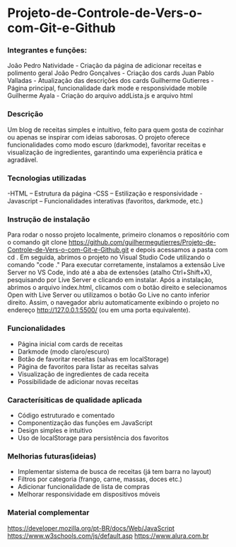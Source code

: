 # Projeto-de-Controle-de-Vers-o-com-Git-e-Github

### Integrantes e funções:
João Pedro Natividade - Criação da página de adicionar receitas e polimento geral
João Pedro Gonçalves - Criação dos cards 
Juan Pablo Valladas - Atualização das descrições dos cards
Guilherme Gutierres - Página principal, funcionalidade dark mode e responsividade mobile
Guilherme Ayala - Criação do arquivo addLista.js e arquivo html 

### Descrição
Um blog de receitas simples e intuitivo, feito para quem gosta de cozinhar ou apenas se inspirar com ideias saborosas. O projeto oferece funcionalidades como modo escuro (darkmode), favoritar receitas e visualização de ingredientes, garantindo uma experiência prática e agradável.

### Tecnologias utilizadas 
-HTML – Estrutura da página
-CSS – Estilização e responsividade
-Javascript – Funcionalidades interativas (favoritos, darkmode, etc.)

### Instrução de instalação
Para rodar o nosso projeto localmente, primeiro clonamos o repositório com o comando git clone <https://github.com/guilhermegutierres/Projeto-de-Controle-de-Vers-o-com-Git-e-Github.git> e depois acessamos a pasta com cd <Projeto-de-Controle-de-Vers-o-com-Git-e-Github>. Em seguida, abrimos o projeto no Visual Studio Code utilizando o comando "code ." Para executar corretamente, instalamos a extensão Live Server no VS Code, indo até a aba de extensões (atalho Ctrl+Shift+X), pesquisando por Live Server e clicando em instalar. Após a instalação, abrimos o arquivo index.html, clicamos com o botão direito e selecionamos Open with Live Server ou utilizamos o botão Go Live no canto inferior direito. Assim, o navegador abriu automaticamente exibindo o projeto no endereço http://127.0.0.1:5500/ (ou em uma porta equivalente).

### Funcionalidades
- Página inicial com cards de receitas
- Darkmode (modo claro/escuro)
- Botão de favoritar receitas (salvas em localStorage)
- Página de favoritos para listar as receitas salvas
- Visualização de ingredientes de cada receita
- Possibilidade de adicionar novas receitas

### Caracterísiticas de qualidade aplicada
- Código estruturado e comentado
- Componentização das funções em JavaScript
- Design simples e intuitivo
- Uso de localStorage para persistência dos favoritos

### Melhorias futuras(ideias)
- Implementar sistema de busca de receitas (já tem barra no layout)
- Filtros por categoria (frango, carne, massas, doces etc.)
- Adicionar funcionalidade de lista de compras
- Melhorar responsividade em dispositivos móveis

### Material complementar
https://developer.mozilla.org/pt-BR/docs/Web/JavaScript
https://www.w3schools.com/js/default.asp
https://www.alura.com.br
